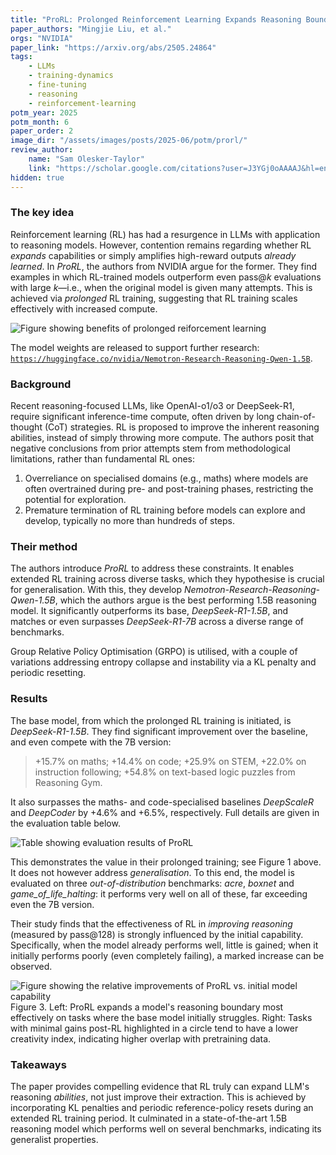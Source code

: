 ```yaml
---
title: "ProRL: Prolonged Reinforcement Learning Expands Reasoning Boundaries in Large Language Models"
paper_authors: "Mingjie Liu, et al."
orgs: "NVIDIA"
paper_link: "https://arxiv.org/abs/2505.24864"
tags:
    - LLMs
    - training-dynamics
    - fine-tuning
    - reasoning
    - reinforcement-learning
potm_year: 2025
potm_month: 6
paper_order: 2
image_dir: "/assets/images/posts/2025-06/potm/prorl/"
review_author:
    name: "Sam Olesker-Taylor"
    link: "https://scholar.google.com/citations?user=J3YGj0oAAAAJ&hl=en"
hidden: true
---
```


### The key idea

Reinforcement learning (RL) has had a resurgence in LLMs with application to reasoning models. However, contention remains regarding whether RL *expands* capabilities or simply amplifies high-reward outputs *already learned*. In *ProRL*, the authors from NVIDIA argue for the former. They find examples in which RL-trained models outperform even pass@*k* evaluations with large *k*—i.e., when the original model is given many attempts. This is achieved via *prolonged* RL training, suggesting that RL training scales effectively with increased compute.

<img src="{{ page.image_dir | append: 'figure_1.png' | relative_url }}" alt="Figure showing benefits of prolonged reiforcement learning">

The model weights are released to support further research: [`https://huggingface.co/nvidia/Nemotron-Research-Reasoning-Qwen-1.5B`](https://huggingface.co/nvidia/Nemotron-Research-Reasoning-Qwen-1.5B).

### Background

Recent reasoning-focused LLMs, like OpenAI-o1/o3 or DeepSeek-R1, require significant inference-time compute, often driven by long chain-of-thought (CoT) strategies. RL is proposed to improve the inherent reasoning abilities, instead of simply throwing more compute. The authors posit that negative conclusions from prior attempts stem from methodological limitations, rather than fundamental RL ones:

1.  Overreliance on specialised domains (e.g., maths) where models are often overtrained during pre- and post-training phases, restricting the potential for exploration.
2.  Premature termination of RL training before models can explore and develop, typically no more than hundreds of steps.

### Their method

The authors introduce *ProRL* to address these constraints. It enables extended RL training across diverse tasks, which they hypothesise is crucial for generalisation. With this, they develop *Nemotron-Research-Reasoning-Qwen-1.5B*, which the authors argue is the best performing 1.5B reasoning model. It significantly outperforms its base, *DeepSeek-R1-1.5B*, and matches or even surpasses *DeepSeek-R1-7B* across a diverse range of benchmarks.

Group Relative Policy Optimisation (GRPO) is utilised, with a couple of variations addressing entropy collapse and instability via a KL penalty and periodic resetting.

### Results

The base model, from which the prolonged RL training is initiated, is *DeepSeek-R1-1.5B*. They find significant improvement over the baseline, and even compete with the 7B version:
    
>   +15.7% on maths; +14.4% on code; +25.9% on STEM, +22.0% on instruction following; +54.8% on text-based logic puzzles from Reasoning Gym.

It also surpasses the maths- and code-specialised baselines *DeepScaleR* and *DeepCoder* by +4.6% and +6.5%, respectively. Full details are given in the evaluation table below.

<img src="{{ page.image_dir | append: 'tables.png' | relative_url }}" alt="Table showing evaluation results of ProRL">

This demonstrates the value in their prolonged training; see Figure 1 above. It does not however address *generalisation*. To this end, the model is evaluated on three *out-of-distribution* benchmarks: *acre*, *boxnet* and *game\_of\_life\_halting*: it performs very well on all of these, far exceeding even the 7B version.

Their study finds that the effectiveness of RL in *improving reasoning* (measured by pass@128) is strongly influenced by the initial capability. Specifically, when the model already performs well, little is gained; when it initially performs poorly (even completely failing), a marked increase can be observed.

<img src="{{ page.image_dir | append: 'figure_3.png' | relative_url }}" alt="Figure showing the relative improvements of ProRL vs. initial model capability">
<figcaption>Figure 3. Left: ProRL expands a model's reasoning boundary most effectively on tasks where the base model initially struggles. Right: Tasks with minimal gains post-RL highlighted in a circle tend to have a lower creativity index, indicating higher overlap with pretraining data.</figcaption>


### Takeaways

The paper provides compelling evidence that RL truly can expand LLM's reasoning *abilities*, not just improve their extraction. This is achieved by incorporating KL penalties and periodic reference-policy resets during an extended RL training period. It culminated in a state-of-the-art 1.5B reasoning model which performs well on several benchmarks, indicating its generalist properties.
